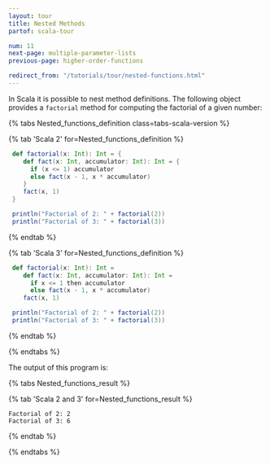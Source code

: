 ```yaml
---
layout: tour
title: Nested Methods
partof: scala-tour

num: 11
next-page: multiple-parameter-lists
previous-page: higher-order-functions

redirect_from: "/tutorials/tour/nested-functions.html"
---
```


In Scala it is possible to nest method definitions. The following object provides a `factorial` method for computing the factorial of a given number:

{% tabs Nested_functions_definition class=tabs-scala-version %}

{% tab 'Scala 2' for=Nested_functions_definition %}
```scala mdoc
 def factorial(x: Int): Int = {
    def fact(x: Int, accumulator: Int): Int = {
      if (x <= 1) accumulator
      else fact(x - 1, x * accumulator)
    }  
    fact(x, 1)
 }

 println("Factorial of 2: " + factorial(2))
 println("Factorial of 3: " + factorial(3))
```
{% endtab %}

{% tab 'Scala 3' for=Nested_functions_definition %}
```scala
 def factorial(x: Int): Int =
    def fact(x: Int, accumulator: Int): Int =
      if x <= 1 then accumulator
      else fact(x - 1, x * accumulator)
    fact(x, 1)

 println("Factorial of 2: " + factorial(2))
 println("Factorial of 3: " + factorial(3))
```
{% endtab %}

{% endtabs %}

The output of this program is:

{% tabs Nested_functions_result %}

{% tab 'Scala 2 and 3' for=Nested_functions_result %}
```
Factorial of 2: 2
Factorial of 3: 6
```
{% endtab %}

{% endtabs %}
